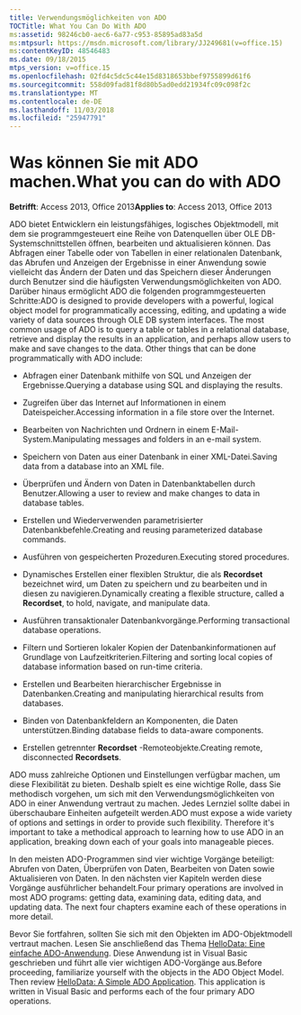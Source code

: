 ```yaml
---
title: Verwendungsmöglichkeiten von ADO
TOCTitle: What You Can Do With ADO
ms:assetid: 98246cb0-aec6-6a77-c953-85895ad83a5d
ms:mtpsurl: https://msdn.microsoft.com/library/JJ249681(v=office.15)
ms:contentKeyID: 48546483
ms.date: 09/18/2015
mtps_version: v=office.15
ms.openlocfilehash: 02fd4c5dc5c44e15d8318653bbef9755899d61f6
ms.sourcegitcommit: 558d09fad81f8d80b5ad0edd21934fc09c098f2c
ms.translationtype: MT
ms.contentlocale: de-DE
ms.lasthandoff: 11/03/2018
ms.locfileid: "25947791"
---
```

# <a name="what-you-can-do-with-ado"></a><span data-ttu-id="c5e4b-102">Was können Sie mit ADO machen.</span><span class="sxs-lookup"><span data-stu-id="c5e4b-102">What you can do with ADO</span></span>


<span data-ttu-id="c5e4b-103">**Betrifft**: Access 2013, Office 2013</span><span class="sxs-lookup"><span data-stu-id="c5e4b-103">**Applies to**: Access 2013, Office 2013</span></span>

<span data-ttu-id="c5e4b-p101">ADO bietet Entwicklern ein leistungsfähiges, logisches Objektmodell, mit dem sie programmgesteuert eine Reihe von Datenquellen über OLE DB-Systemschnittstellen öffnen, bearbeiten und aktualisieren können. Das Abfragen einer Tabelle oder von Tabellen in einer relationalen Datenbank, das Abrufen und Anzeigen der Ergebnisse in einer Anwendung sowie vielleicht das Ändern der Daten und das Speichern dieser Änderungen durch Benutzer sind die häufigsten Verwendungsmöglichkeiten von ADO. Darüber hinaus ermöglicht ADO die folgenden programmgesteuerten Schritte:</span><span class="sxs-lookup"><span data-stu-id="c5e4b-p101">ADO is designed to provide developers with a powerful, logical object model for programmatically accessing, editing, and updating a wide variety of data sources through OLE DB system interfaces. The most common usage of ADO is to query a table or tables in a relational database, retrieve and display the results in an application, and perhaps allow users to make and save changes to the data. Other things that can be done programmatically with ADO include:</span></span>

  - <span data-ttu-id="c5e4b-107">Abfragen einer Datenbank mithilfe von SQL und Anzeigen der Ergebnisse.</span><span class="sxs-lookup"><span data-stu-id="c5e4b-107">Querying a database using SQL and displaying the results.</span></span>

  - <span data-ttu-id="c5e4b-108">Zugreifen über das Internet auf Informationen in einem Dateispeicher.</span><span class="sxs-lookup"><span data-stu-id="c5e4b-108">Accessing information in a file store over the Internet.</span></span>

  - <span data-ttu-id="c5e4b-109">Bearbeiten von Nachrichten und Ordnern in einem E-Mail-System.</span><span class="sxs-lookup"><span data-stu-id="c5e4b-109">Manipulating messages and folders in an e-mail system.</span></span>

  - <span data-ttu-id="c5e4b-110">Speichern von Daten aus einer Datenbank in einer XML-Datei.</span><span class="sxs-lookup"><span data-stu-id="c5e4b-110">Saving data from a database into an XML file.</span></span>

  - <span data-ttu-id="c5e4b-111">Überprüfen und Ändern von Daten in Datenbanktabellen durch Benutzer.</span><span class="sxs-lookup"><span data-stu-id="c5e4b-111">Allowing a user to review and make changes to data in database tables.</span></span>

  - <span data-ttu-id="c5e4b-112">Erstellen und Wiederverwenden parametrisierter Datenbankbefehle.</span><span class="sxs-lookup"><span data-stu-id="c5e4b-112">Creating and reusing parameterized database commands.</span></span>

  - <span data-ttu-id="c5e4b-113">Ausführen von gespeicherten Prozeduren.</span><span class="sxs-lookup"><span data-stu-id="c5e4b-113">Executing stored procedures.</span></span>

  - <span data-ttu-id="c5e4b-114">Dynamisches Erstellen einer flexiblen Struktur, die als **Recordset** bezeichnet wird, um Daten zu speichern und zu bearbeiten und in diesen zu navigieren.</span><span class="sxs-lookup"><span data-stu-id="c5e4b-114">Dynamically creating a flexible structure, called a **Recordset**, to hold, navigate, and manipulate data.</span></span>

  - <span data-ttu-id="c5e4b-115">Ausführen transaktionaler Datenbankvorgänge.</span><span class="sxs-lookup"><span data-stu-id="c5e4b-115">Performing transactional database operations.</span></span>

  - <span data-ttu-id="c5e4b-116">Filtern und Sortieren lokaler Kopien der Datenbankinformationen auf Grundlage von Laufzeitkriterien.</span><span class="sxs-lookup"><span data-stu-id="c5e4b-116">Filtering and sorting local copies of database information based on run-time criteria.</span></span>

  - <span data-ttu-id="c5e4b-117">Erstellen und Bearbeiten hierarchischer Ergebnisse in Datenbanken.</span><span class="sxs-lookup"><span data-stu-id="c5e4b-117">Creating and manipulating hierarchical results from databases.</span></span>

  - <span data-ttu-id="c5e4b-118">Binden von Datenbankfeldern an Komponenten, die Daten unterstützen.</span><span class="sxs-lookup"><span data-stu-id="c5e4b-118">Binding database fields to data-aware components.</span></span>

  - <span data-ttu-id="c5e4b-119">Erstellen getrennter **Recordset** -Remoteobjekte.</span><span class="sxs-lookup"><span data-stu-id="c5e4b-119">Creating remote, disconnected **Recordsets**.</span></span>

<span data-ttu-id="c5e4b-p102">ADO muss zahlreiche Optionen und Einstellungen verfügbar machen, um diese Flexibilität zu bieten. Deshalb spielt es eine wichtige Rolle, dass Sie methodisch vorgehen, um sich mit den Verwendungsmöglichkeiten von ADO in einer Anwendung vertraut zu machen. Jedes Lernziel sollte dabei in überschaubare Einheiten aufgeteilt werden.</span><span class="sxs-lookup"><span data-stu-id="c5e4b-p102">ADO must expose a wide variety of options and settings in order to provide such flexibility. Therefore it's important to take a methodical approach to learning how to use ADO in an application, breaking down each of your goals into manageable pieces.</span></span>

<span data-ttu-id="c5e4b-p103">In den meisten ADO-Programmen sind vier wichtige Vorgänge beteiligt: Abrufen von Daten, Überprüfen von Daten, Bearbeiten von Daten sowie Aktualisieren von Daten. In den nächsten vier Kapiteln werden diese Vorgänge ausführlicher behandelt.</span><span class="sxs-lookup"><span data-stu-id="c5e4b-p103">Four primary operations are involved in most ADO programs: getting data, examining data, editing data, and updating data. The next four chapters examine each of these operations in more detail.</span></span>

<span data-ttu-id="c5e4b-p104">Bevor Sie fortfahren, sollten Sie sich mit den Objekten im ADO-Objektmodell vertraut machen. Lesen Sie anschließend das Thema [HelloData: Eine einfache ADO-Anwendung](hellodata-a-simple-ado-application.md). Diese Anwendung ist in Visual Basic geschrieben und führt alle vier wichtigen ADO-Vorgänge aus.</span><span class="sxs-lookup"><span data-stu-id="c5e4b-p104">Before proceeding, familiarize yourself with the objects in the ADO Object Model. Then review [HelloData: A Simple ADO Application](hellodata-a-simple-ado-application.md). This application is written in Visual Basic and performs each of the four primary ADO operations.</span></span>

